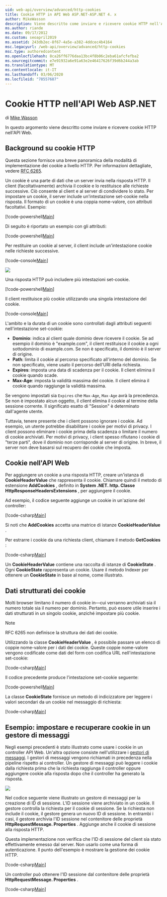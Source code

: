 ```yaml
---
uid: web-api/overview/advanced/http-cookies
title: Cookie HTTP in API Web ASP.NET-ASP.NET 4. x
author: MikeWasson
description: Viene descritto come inviare e ricevere cookie HTTP nell'API Web per ASP.NET 4. x.
ms.author: riande
ms.date: 09/17/2012
ms.custom: seoapril2019
ms.assetid: 243db2ec-8f67-4a5e-a382-4ddcec4b4164
msc.legacyurl: /web-api/overview/advanced/http-cookies
msc.type: authoredcontent
ms.openlocfilehash: 8ca26ff6776daa13bc4f8b06c2eba61afcfefba2
ms.sourcegitcommit: e7e91932a6e91a63e2e46417626f39d6b244a3ab
ms.translationtype: MT
ms.contentlocale: it-IT
ms.lasthandoff: 03/06/2020
ms.locfileid: "78557687"
---
```

# <a name="http-cookies-in-aspnet-web-api"></a>Cookie HTTP nell'API Web ASP.NET

di [Mike Wasson](https://github.com/MikeWasson)

In questo argomento viene descritto come inviare e ricevere cookie HTTP nell'API Web.

## <a name="background-on-http-cookies"></a>Background su cookie HTTP

Questa sezione fornisce una breve panoramica della modalità di implementazione dei cookie a livello HTTP. Per informazioni dettagliate, vedere [RFC 6265](http://tools.ietf.org/html/rfc6265).

Un cookie è una parte di dati che un server invia nella risposta HTTP. Il client (facoltativamente) archivia il cookie e lo restituisce alle richieste successive. Ciò consente al client e al server di condividere lo stato. Per impostare un cookie, il server include un'intestazione set-cookie nella risposta. Il formato di un cookie è una coppia nome-valore, con attributi facoltativi. Esempio:

[!code-powershell[Main](http-cookies/samples/sample1.ps1)]

Di seguito è riportato un esempio con gli attributi:

[!code-powershell[Main](http-cookies/samples/sample2.ps1)]

Per restituire un cookie al server, il client include un'intestazione cookie nelle richieste successive.

[!code-console[Main](http-cookies/samples/sample3.cmd)]

![](http-cookies/_static/image1.png)

Una risposta HTTP può includere più intestazioni set-cookie.

[!code-powershell[Main](http-cookies/samples/sample4.ps1)]

Il client restituisce più cookie utilizzando una singola intestazione del cookie.

[!code-console[Main](http-cookies/samples/sample5.cmd)]

L'ambito e la durata di un cookie sono controllati dagli attributi seguenti nell'intestazione set-cookie:

- **Dominio**: indica al client quale dominio deve ricevere il cookie. Se ad esempio il dominio è "example.com", il client restituisce il cookie a ogni sottodominio di example.com. Se non è specificato, il dominio è il server di origine.
- **Path**: limita il cookie al percorso specificato all'interno del dominio. Se non specificato, viene usato il percorso dell'URI della richiesta.
- **Expires**: imposta una data di scadenza per il cookie. Il client elimina il cookie quando scade.
- **Max-Age**: imposta la validità massima del cookie. Il client elimina il cookie quando raggiunge la validità massima.

Se vengono impostati sia `Expires` che `Max-Age`, `Max-Age` avrà la precedenza. Se non è impostato alcun oggetto, il client elimina il cookie al termine della sessione corrente. Il significato esatto di "Session" è determinato dall'agente utente.

Tuttavia, tenere presente che i client possono ignorare i cookie. Ad esempio, un utente potrebbe disabilitare i cookie per motivi di privacy. I client possono eliminare i cookie prima della scadenza o limitare il numero di cookie archiviati. Per motivi di privacy, i client spesso rifiutano i cookie di "terze parti", dove il dominio non corrisponde al server di origine. In breve, il server non deve basarsi sul recupero dei cookie che imposta.

## <a name="cookies-in-web-api"></a>Cookie nell'API Web

Per aggiungere un cookie a una risposta HTTP, creare un'istanza di **CookieHeaderValue** che rappresenta il cookie. Chiamare quindi il metodo di estensione **AddCookies** , definito in **System .NET. http. Classe HttpResponseHeadersExtensions** , per aggiungere il cookie.

Ad esempio, il codice seguente aggiunge un cookie in un'azione del controller:

[!code-csharp[Main](http-cookies/samples/sample6.cs)]

Si noti che **AddCookies** accetta una matrice di istanze **CookieHeaderValue** .

Per estrarre i cookie da una richiesta client, chiamare il metodo **GetCookies** :

[!code-csharp[Main](http-cookies/samples/sample7.cs)]

Un **CookieHeaderValue** contiene una raccolta di istanze di **CookieState** . Ogni **CookieState** rappresenta un cookie. Usare il metodo Indexer per ottenere un **CookieState** in base al nome, come illustrato.

## <a name="structured-cookie-data"></a>Dati strutturati dei cookie

Molti browser limitano il numero di cookie in&#8212;cui verranno archiviati sia il numero totale sia il numero per dominio. Pertanto, può essere utile inserire i dati strutturati in un singolo cookie, anziché impostare più cookie.

> [!NOTE]
> RFC 6265 non definisce la struttura dei dati dei cookie.

Utilizzando la classe **CookieHeaderValue** , è possibile passare un elenco di coppie nome-valore per i dati dei cookie. Queste coppie nome-valore vengono codificate come dati del form con codifica URL nell'intestazione set-cookie:

[!code-csharp[Main](http-cookies/samples/sample8.cs)]

Il codice precedente produce l'intestazione set-cookie seguente:

[!code-powershell[Main](http-cookies/samples/sample9.ps1)]

La classe **CookieState** fornisce un metodo di indicizzatore per leggere i valori secondari da un cookie nel messaggio di richiesta:

[!code-csharp[Main](http-cookies/samples/sample10.cs)]

## <a name="example-set-and-retrieve-cookies-in-a-message-handler"></a>Esempio: impostare e recuperare cookie in un gestore di messaggi

Negli esempi precedenti è stato illustrato come usare i cookie in un controller API Web. Un'altra opzione consiste nell'utilizzare i [gestori di messaggi](http-message-handlers.md). I gestori di messaggi vengono richiamati in precedenza nella pipeline rispetto ai controller. Un gestore di messaggi può leggere i cookie dalla richiesta prima che la richiesta raggiunga il controller oppure aggiungere cookie alla risposta dopo che il controller ha generato la risposta.

![](http-cookies/_static/image2.png)

Nel codice seguente viene illustrato un gestore di messaggi per la creazione di ID di sessione. L'ID sessione viene archiviato in un cookie. Il gestore controlla la richiesta per il cookie di sessione. Se la richiesta non include il cookie, il gestore genera un nuovo ID di sessione. In entrambi i casi, il gestore archivia l'ID sessione nel contenitore delle proprietà **HttpRequestMessage. Properties** . Aggiunge anche il cookie di sessione alla risposta HTTP.

Questa implementazione non verifica che l'ID di sessione del client sia stato effettivamente emesso dal server. Non usarlo come una forma di autenticazione. Il punto dell'esempio è mostrare la gestione dei cookie HTTP.

[!code-csharp[Main](http-cookies/samples/sample11.cs)]

Un controller può ottenere l'ID sessione dal contenitore delle proprietà **HttpRequestMessage. Properties** .

[!code-csharp[Main](http-cookies/samples/sample12.cs)]
